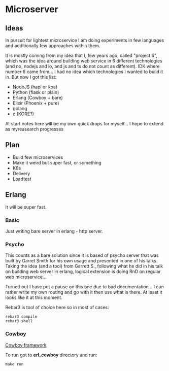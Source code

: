 # Microserver

## Ideas

In pursuit for lightest microservice I am doing experiments in few languages and additionally few approaches within them.

It is mostly coming from my idea that I, few years ago, called "project 6", which was the idea around building web service in 6 different technologies (and no, nodejs and io, and js and ts do not count as different). IDK where number 6 came from... I had no idea which technologies I wanted to build it in. But now I got this list:

* NodeJS (hapi or koa)
* Python (flask or plain)
* Erlang (Cowboy + bare)
* Elixir (Phoenix + pure)
* golang
* c (KORE?)

At start notes here will be my own quick drops for myself... I hope to extend as myreasearch progresses

## Plan

* Build few microservices
* Make it weird but super fast, or something
* K8s
* Delivery
* Loadtest

## Erlang

It will be super fast.



### Basic

Just writing bare server in erlang - http server.

### Psycho

This counts as a bare solution since it is based of psycho server that was built by Garret Smith for his own usage and presented in one of his talks. Taking the idea (and a tool) from Garrett S., following what he did in his talk on building web server in erlang, logical extension is doing RnD on regular web microservice... 

Turned out I have put a pause on this one due to bad documentation... I can rather write my own routing and go with it then use what is there. At least it looks like it at this moment.

Rebar3 is tool of choice here so in most of cases:

```
rebar3 compile
rebar3 shell
```


### Cowboy

[Cowboy framework](https://github.com/ninenines/cowboy)

To run got to **erl_cowboy** directory and run:

```
make run
```